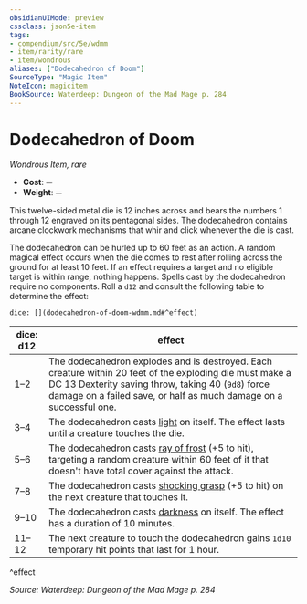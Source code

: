 ```yaml
---
obsidianUIMode: preview
cssclass: json5e-item
tags:
- compendium/src/5e/wdmm
- item/rarity/rare
- item/wondrous
aliases: ["Dodecahedron of Doom"]
SourceType: "Magic Item"
NoteIcon: magicitem
BookSource: Waterdeep: Dungeon of the Mad Mage p. 284
---
```

# Dodecahedron of Doom
*Wondrous Item, rare*  

- **Cost**: ⏤
- **Weight**: ⏤

This twelve-sided metal die is 12 inches across and bears the numbers 1 through 12 engraved on its pentagonal sides. The dodecahedron contains arcane clockwork mechanisms that whir and click whenever the die is cast.

The dodecahedron can be hurled up to 60 feet as an action. A random magical effect occurs when the die comes to rest after rolling across the ground for at least 10 feet. If an effect requires a target and no eligible target is within range, nothing happens. Spells cast by the dodecahedron require no components. Roll a `d12` and consult the following table to determine the effect:

`dice: [](dodecahedron-of-doom-wdmm.md#^effect)`

| dice: d12 | effect |
|-----------|--------|
| 1–2 | The dodecahedron explodes and is destroyed. Each creature within 20 feet of the exploding die must make a DC 13 Dexterity saving throw, taking 40 (`9d8`) force damage on a failed save, or half as much damage on a successful one. |
| 3–4 | The dodecahedron casts [light](/2-Mechanics/CLI/spells/light.md) on itself. The effect lasts until a creature touches the die. |
| 5–6 | The dodecahedron casts [ray of frost](/2-Mechanics/CLI/spells/ray-of-frost.md) (+5 to hit), targeting a random creature within 60 feet of it that doesn't have total cover against the attack. |
| 7–8 | The dodecahedron casts [shocking grasp](/2-Mechanics/CLI/spells/shocking-grasp.md) (+5 to hit) on the next creature that touches it. |
| 9–10 | The dodecahedron casts [darkness](/2-Mechanics/CLI/spells/darkness.md) on itself. The effect has a duration of 10 minutes. |
| 11–12 | The next creature to touch the dodecahedron gains `1d10` temporary hit points that last for 1 hour. |
^effect

*Source: Waterdeep: Dungeon of the Mad Mage p. 284*